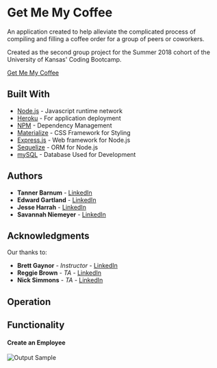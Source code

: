
# Get Me My Coffee

An application created to help alleviate the complicated process of compiling and filling a coffee order for a group of peers or coworkers.

Created as the second group project for the Summer 2018 cohort of the University of Kansas' Coding Bootcamp.

[Get Me My Coffee](https://getmemycoffee.herokuapp.com/)

## Built With

* [Node.js](https://nodejs.org/en/about/) - Javascript runtime network
* [Heroku](https://www.heroku.com/) - For application deployment
* [NPM](https://www.npmjs.com/) - Dependency Management
* [Materialize](https://materializecss.com/about.html) - CSS Framework for Styling
* [Express.js](https://expressjs.com/) - Web framework for Node.js
* [Sequelize](http://sequelize.readthedocs.io/en/v3/) - ORM for Node.js
* [mySQL](https://www.mysql.com/) - Database Used for Development


## Authors

* **Tanner Barnum** - [LinkedIn](https://www.linkedin.com/in/tanner-barnum-0b9808162/)
* **Edward Gartland** - [LinkedIn](https://www.linkedin.com/in/edward-gartland-839006163/)
* **Jesse Harrah** - [LinkedIn](https://www.linkedin.com/in/jesse-harrah-b6b7b2152/)
* **Savannah Niemeyer** - [LinkedIn](https://www.linkedin.com/in/savannah-niemeyer-20579874/)

## Acknowledgments

Our thanks to:
* **Brett Gaynor** - *Instructor* - [LinkedIn](https://www.linkedin.com/in/brett-gaynor-4022592b/)
* **Reggie Brown** - *TA* - [LinkedIn](https://www.linkedin.com/in/reggie-brown/)
* **Nick Simmons** - *TA* - [LinkedIn](https://www.linkedin.com/in/nick-simmons-ph-d-7b483550/)

## Operation

## Functionality

#### Create an Employee

![Output Sample](https://github.com/EGartland/Group-Project-2/blob/master/public/styles/CreateEmployee.jpg)